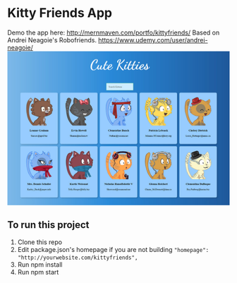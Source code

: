 # Kitty Friends App
Demo the app here: http://mernmaven.com/portfo/kittyfriends/
Based on Andrei Neagoie's Robofriends.  https://www.udemy.com/user/andrei-neagoie/
![Screen of Kitty Friends App](/screen.jpg?raw=true)

## To run this project
1) Clone this repo
2) Edit package.json's homepage if you are not building
`"homepage": "http://yourwebsite.com/kittyfriends", `
3) Run npm install
4) Run npm start
